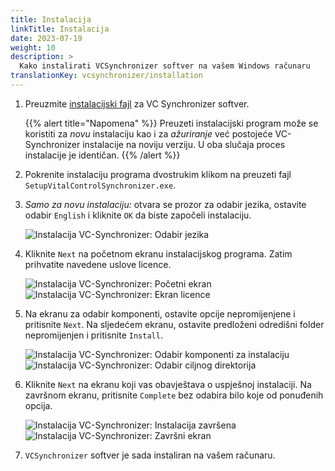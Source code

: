 ```yaml
---
title: Instalacija
linkTitle: Instalacija
date: 2023-07-19
weight: 10
description: >
  Kako instalirati VCSynchronizer softver na vašem Windows računaru
translationKey: vcsynchronizer/installation  
---
```

1. Preuzmite [instalacijski fajl](/download/SetupVitalControlSynchronizer.exe) za VC Synchronizer softver.

   {{% alert title="Napomena" %}}
  Preuzeti instalacijski program može se koristiti za *novu* instalaciju kao i za *ažuriranje* već postojeće VC-Synchronizer instalacije na noviju verziju. U oba slučaja proces instalacije je identičan.
   {{% /alert %}}

2. Pokrenite instalaciju programa dvostrukim klikom na preuzeti fajl `SetupVitalControlSynchronizer.exe`.

3. *Samo za novu instalaciju:* otvara se prozor za odabir jezika, ostavite odabir `English` i kliknite `OK` da biste započeli instalaciju.

   ![Instalacija VC-Synchronizer: Odabir jezika](../images/installation/lang-select.png "Odabir jezika")

4. Kliknite `Next` na početnom ekranu instalacijskog programa. Zatim prihvatite navedene uslove licence.

   ![Instalacija VC-Synchronizer: Početni ekran](../images/installation/welcome.png "Početni ekran") ![Instalacija VC-Synchronizer: Ekran licence](../images/installation/license.png "Ekran licence")

5. Na ekranu za odabir komponenti, ostavite opcije nepromijenjene i pritisnite `Next`. Na sljedećem ekranu, ostavite predloženi odredišni folder nepromijenjen i pritisnite `Install`.

   ![Instalacija VC-Synchronizer: Odabir komponenti za instalaciju](../images/installation/components.png "Odabir komponenti") ![Instalacija VC-Synchronizer: Odabir ciljnog direktorija](../images/installation/install-dir.png "Odabir ciljnog direktorija")

6. Kliknite `Next` na ekranu koji vas obavještava o uspješnoj instalaciji. Na završnom ekranu, pritisnite `Complete` bez odabira bilo koje od ponuđenih opcija.

   ![Instalacija VC-Synchronizer: Instalacija završena](../images/installation/completed.png "Instalacija završena") ![Instalacija VC-Synchronizer: Završni ekran](../images/installation/finish.png "Instalacija uspješna")


7. `VCSynchronizer` softver je sada instaliran na vašem računaru.
